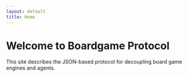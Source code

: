 ```yaml
---
layout: default
title: Home
---
```


# Welcome to Boardgame Protocol

This site describes the JSON-based protocol for decoupling board game engines and agents.